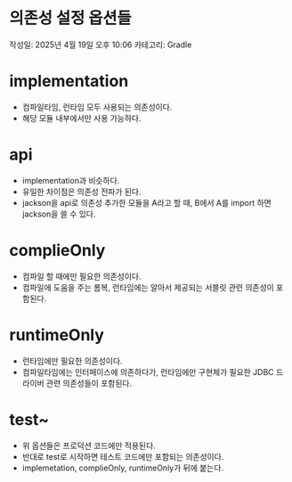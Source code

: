 # 의존성 설정 옵션들

작성일: 2025년 4월 19일 오후 10:06
카테고리: Gradle

# implementation

- 컴파일타임, 런타임 모두 사용되는 의존성이다.
- 해당 모듈 내부에서만 사용 가능하다.

# api

- implementation과 비슷하다.
- 유일한 차이점은 의존성 전파가 된다.
- jackson을 api로 의존성 추가한 모듈을 A라고 할 때, B에서 A를 import 하면 jackson을 쓸 수 있다.

# complieOnly

- 컴파일 할 때에만 필요한 의존성이다.
- 컴파일에 도움을 주는 롬복, 런타임에는 알아서 제공되는 서블릿 관련 의존성이 포함된다.

# runtimeOnly

- 런타임에만 필요한 의존성이다.
- 컴파일타임에는 인터페이스에 의존하다가, 런타임에만 구현체가 필요한 JDBC 드라이버 관련 의존성들이 포함된다.

# test~

- 위 옵션들은 프로덕션 코드에만 적용된다.
- 반대로 test로 시작하면 테스트 코드에만 포함되는 의존성이다.
- implemetation, complieOnly, runtimeOnly가 뒤에 붙는다.